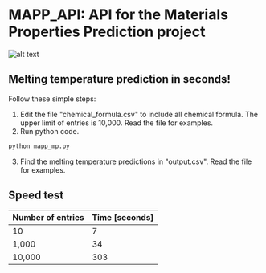 # MAPP_API: API for the Materials Properties Prediction project

![alt text](https://github.com/qjhong/mapp_api/blob/1ac350474bb49f57128f6fa27aef97b27d0206d3/MAPP.png "MAPP")

## Melting temperature prediction in seconds!

Follow these simple steps:
1. Edit the file "chemical_formula.csv" to include all chemical formula. The upper limit of entries is 10,000. Read the file for examples.
2. Run python code.
```python
python mapp_mp.py
```
3. Find the melting temperature predictions in "output.csv". Read the file for examples.

## Speed test

Number of entries                          |Time [seconds]                         |
-------------------------------|-----------------------------|
10                            |7         |
1,000                           |34         |
10,000|303|
